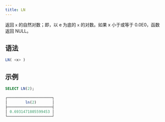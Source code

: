 ```yaml
---
title: LN
---
```


返回 `x` 的自然对数；即，以 e 为底的 `x` 的对数。如果 x 小于或等于 0.0E0，函数返回 NULL。

## 语法

```sql
LN( <x> )
```

## 示例

```sql
SELECT LN(2);

┌────────────────────┐
│        ln(2)       │
├────────────────────┤
│ 0.6931471805599453 │
└────────────────────┘
```